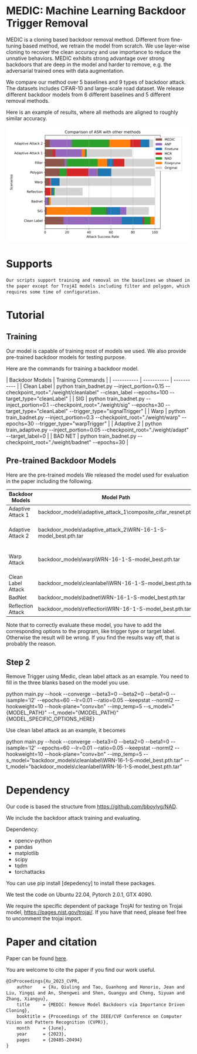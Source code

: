 # MEDIC: Machine Learning Backdoor Trigger Removal

MEDIC is a cloning based backdoor removal method. Different from fine-tuning based method, we retrain the model from scratch. We use layer-wise cloning to recover the clean accuracy and use importance to reduce the unnative behaviors. MEDIC exhibits strong advantage over strong backdoors that are deep in the model and harder to remove, e.g. the adversarial trained ones with data augmentation.

We compare our method over 5 baselines and 9 types of backdoor attack. The datasets includes CIFAR-10 and large-scale road dataset.
We release different backdoor models from 6 different baselines and 5 different removal methods.

Here is an example of results, where all methods are aligned to roughly similar accuracy.

![Comparison of ASR](./ASR.png)

# Supports
    Our scripts support training and removal on the baselines we showed in the paper except for TrojAI models including filter and polygon, which requires some time of configuration.


# Tutorial

## Training

Our model is capable of training most of models we used. We also provide pre-trained backdoor models for testing purpose.

Here are the commands for training a backdoor model. 

| Backdoor Models      | Training Commands |
| ----------- | ----------- | ----------- | 
| Clean Label | python train_badnet.py --inject_portion=0.15 --checkpoint_root="./weight/cleanlabel" --clean_label  --epochs=100 --target_type="cleanLabel" |
| SIG | python train_badnet.py --inject_portion=0.1 --checkpoint_root="./weight/sig"  --epochs=30 --target_type="cleanLabel" --trigger_type="signalTrigger" |
| Warp | python train_badnet.py --inject_portion=0.3 --checkpoint_root="./weight/warp"  --epochs=30  --trigger_type="warpTrigger" |
| Adaptive 2 | python train_adaptive.py --inject_portion=0.05 --checkpoint_root="./weight/adapt" --target_label=0 |
| BAD NET | python train_badnet.py --checkpoint_root="./weight/badnet"  --epochs=30 |


## Pre-trained Backdoor Models

Here are the pre-trained models
We released the model used for evaluation in the paper including the following.

| Backdoor Models      | Model Path | Model Specific Options |
| ----------- | ----------- | ----------- | 
| Adaptive Attack 1 | backdoor_models\adaptive_attack_1\composite_cifar_resnet.pth | --trigger_type='Composite' --target_label=2 |
| Adaptive Attack 2 | backdoor_models\adaptive_attack_2\WRN-16-1-S-model_best.pth.tar | --trigger_type='Adaptive' --s_name=WRN-16-1N --t_name=WRN-16-1N --target_label=0 |
| Warp Attack | backdoor_models\warp\WRN-16-1-S-model_best.pth.tar | --trigger_type='warpTrigger' --s_name=WRN-16-1 --t_name=WRN-16-1 --target_label=0 |
| Clean Label Attack | backdoor_models\cleanlabel\WRN-16-1-S-model_best.pth.tar | No additional options |
| BadNet | backdoor_models\badnet\WRN-16-1-S-model_best.pth.tar | No additional options |
| Reflection Attack | backdoor_models\reflection\WRN-16-1-S-model_best.pth.tar | --trigger_type='ReflectionTrigger' |

Note that to correctly evaluate these model, you have to add the corresponding options to the program, like trigger type or target label. Otherwise the result will be wrong. If you find the results way off, that is probably the reason.


## Step 2 



Remove Trigger using Medic, clean label attack as an example. You need to fill in the three blanks based on the model you use.

python main.py --hook  --converge --beta3=0 --beta2=0 --beta1=0 --isample='l2' --epochs=60 --lr=0.01  --ratio=0.05 --keepstat --norml2 --hookweight=10  --hook-plane="conv+bn" --imp_temp=5 --s_model="{MODEL_PATH}" --t_model="{MODEL_PATH}" {MODEL_SPECIFIC_OPTIONS_HERE}

Use clean label attack as an example, it becomes

python main.py --hook  --converge --beta3=0 --beta2=0 --beta1=0 --isample='l2' --epochs=60 --lr=0.01  --ratio=0.05 --keepstat --norml2 --hookweight=10  --hook-plane="conv+bn" --imp_temp=5 --s_model="backdoor_models\cleanlabel\WRN-16-1-S-model_best.pth.tar" --t_model="backdoor_models\cleanlabel\WRN-16-1-S-model_best.pth.tar" 



# Dependency

Our code is based the structure from https://github.com/bboylyg/NAD.

We include the backdoor attack training and evaluating.

Dependency:
- opencv-python
- pandas
- matplotlib
- scipy
- tqdm
- torchattacks

You can use pip install [depedency] to install these packages.

We test the code on Ubuntu 22.04, Pytorch 2.0.1, GTX 4090.

We require the specific dependent of package TrojAI for testing on Trojai model, https://pages.nist.gov/trojai/.
If you have that need, please feel free to uncomment the trojai import.

# Paper and citation

Paper can be found [here](https://openaccess.thecvf.com/content/CVPR2023/html/Xu_MEDIC_Remove_Model_Backdoors_via_Importance_Driven_Cloning_CVPR_2023_paper.html).

You are welcome to cite the paper if you find our work useful.
```
@InProceedings{Xu_2023_CVPR,
    author    = {Xu, Qiuling and Tao, Guanhong and Honorio, Jean and Liu, Yingqi and An, Shengwei and Shen, Guangyu and Cheng, Siyuan and Zhang, Xiangyu},
    title     = {MEDIC: Remove Model Backdoors via Importance Driven Cloning},
    booktitle = {Proceedings of the IEEE/CVF Conference on Computer Vision and Pattern Recognition (CVPR)},
    month     = {June},
    year      = {2023},
    pages     = {20485-20494}
}
```
